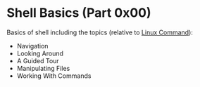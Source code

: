 # Shell Basics (Part 0x00)
Basics of shell including the topics (relative to [Linux Command](http://example.com "Linux Command Page")): 
* Navigation
* Looking Around
* A Guided Tour
* Manipulating Files
* Working With Commands
